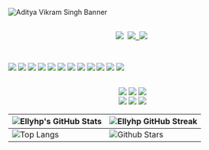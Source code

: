 ![Aditya Vikram Singh Banner](https://i.postimg.cc/QMP998PM/bg.png)



<p align="center">
<br>
<a href="https://www.facebook.com/profile.php?id=100092681746115"><img src="https://img.shields.io/badge/facebook-%231877F2.svg?&style=for-the-badge&logo=facebook&logoColor=white" /></a>&nbsp;
<a href="https://www.instagram.com/ellygmr/"><img src = "https://img.shields.io/badge/instagram-%23E4405F.svg?&style=for-the-badge&logo=instagram&logoColor=white"</a>&nbsp;
<a href="https://www.linkedin.com/in/elizabeth-villarruel-3b7745273/"><img src="https://img.shields.io/badge/linkedin-%230077B5.svg?&style=for-the-badge&logo=linkedin&logoColor=white" /></a>&nbsp;

</p>





<p align="center">
<Br>

![](https://img.shields.io/badge/React-20232A?style=for-the-badge&logo=react&logoColor=61DAFB)
![](https://img.shields.io/badge/JavaScript-F7DF1E?style=for-the-badge&logo=javascript&logoColor=black)
![](https://img.shields.io/badge/HTML5-E34F26?style=for-the-badge&logo=html5&logoColor=white)
![](https://img.shields.io/badge/CSS3-1572B6?style=for-the-badge&logo=css3&logoColor=white)
![](https://img.shields.io/badge/TypeScript-007ACC?style=for-the-badge&logo=typescript&logoColor=white)
![](https://img.shields.io/badge/Bootstrap-563D7C?style=for-the-badge&logo=bootstrap&logoColor=white)
![](https://img.shields.io/badge/Tailwind_CSS-38B2AC?style=for-the-badge&logo=tailwind-css&logoColor=white)
![](https://img.shields.io/badge/MySQL-00000F?style=for-the-badge&logo=mysql&logoColor=white)
![](https://img.shields.io/badge/C%2B%2B-00599C?style=for-the-badge&logo=c%2B%2B&logoColor=white)
![](https://img.shields.io/badge/GIT-E44C30?style=for-the-badge&logo=git&logoColor=white)
![](https://img.shields.io/badge/Amazon_AWS-FF9900?style=for-the-badge&logo=amazonaws&logoColor=white)
![](https://img.shields.io/badge/Wordpress-21759B?style=for-the-badge&logo=wordpress&logoColor=white)
<Br>
</p>




<p align="center">
<br>
<img src="https://img.shields.io/badge/Linux-FCC624?style=for-the-badge&logo=linux&logoColor=black" />
<img src="https://img.shields.io/badge/mac%20os-000000?style=for-the-badge&logo=apple&logoColor=white" />
<img src="https://img.shields.io/badge/Windows-0078D6?style=for-the-badge&logo=windows&logoColor=white" />
<br>
  
<img src="https://img.shields.io/badge/Adobe%20XD-470137?style=for-the-badge&logo=Adobe%20XD&logoColor=#FF61F6" />
<img src="https://img.shields.io/badge/Adobe%20Photoshop-31A8FF?style=for-the-badge&logo=Adobe%20Photoshop&logoColor=black" />
<img src="https://img.shields.io/badge/Figma-F24E1E?style=for-the-badge&logo=figma&logoColor=white" />
<br>
</p>


| ![Ellyhp's GitHub Stats](https://github-readme-stats.vercel.app/api?username=ellyhp&show_icons=true&theme=tokyonight) | ![Ellyhp GitHub Streak](https://github-readme-streak-stats.herokuapp.com/?user=ellyhp&theme=tokyonight) |
| --- | --- |
| ![Top Langs](https://github-readme-stats.vercel.app/api/top-langs/?username=ellyhp&theme=tokyonight) | ![Github Stars](https://github-readme-stats.vercel.app/api?username=ellyhp&show_icons=true&locale=en&count_private=true&hide_rank=true&custom_title=Ellyhp's%20GitHub%20Stats&disable_animations=true&theme=tokyonight) |


<br>
